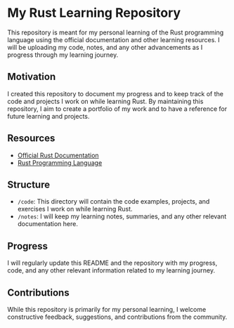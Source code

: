# My Rust Learning Repository

This repository is meant for my personal learning of the Rust programming language using the official documentation and other learning resources. I will be uploading my code, notes, and any other advancements as I progress through my learning journey.

## Motivation

I created this repository to document my progress and to keep track of the code and projects I work on while learning Rust. By maintaining this repository, I aim to create a portfolio of my work and to have a reference for future learning and projects.

## Resources

- [Official Rust Documentation](https://doc.rust-lang.org/book/)
- [Rust Programming Language](https://www.rust-lang.org/)

## Structure

- `/code`: This directory will contain the code examples, projects, and exercises I work on while learning Rust.
- `/notes`: I will keep my learning notes, summaries, and any other relevant documentation here.

## Progress

I will regularly update this README and the repository with my progress, code, and any other relevant information related to my learning journey.

## Contributions

While this repository is primarily for my personal learning, I welcome constructive feedback, suggestions, and contributions from the community.
